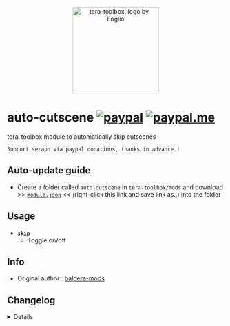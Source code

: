 <p align="center">
<a href="https://discord.gg/dUNDDtw">
<img src="https://github.com/seraphinush-gaming/pastebin/blob/master/logo_ttb_trans.png?raw=true" width="200" height="200" alt="tera-toolbox, logo by Foglio" />
</a>
</p>

# auto-cutscene [![paypal](https://img.shields.io/badge/paypal-donate-333333.svg?colorA=253B80&colorB=333333)](https://www.paypal.com/cgi-bin/webscr?cmd=_s-xclick&hosted_button_id=B7QQJZV9L5P2J&source=url) [![paypal.me](https://img.shields.io/badge/paypal.me-donate-333333.svg?colorA=169BD7&colorB=333333)](https://www.paypal.me/seraphinush) 
tera-toolbox module to automatically skip cutscenes
```
Support seraph via paypal donations, thanks in advance !
```

## Auto-update guide
- Create a folder called `auto-cutscene` in `tera-toolbox/mods` and download >> [`module.json`](https://raw.githubusercontent.com/seraphinush-gaming/auto-cutscene/master/module.json) << (right-click this link and save link as..) into the folder

## Usage
- __`skip`__
  - Toggle on/off

## Info
- Original author : [baldera-mods](https://github.com/baldera-mods)

## Changelog
<details>

    1.31
    - Updated to latest toolbox settings
    1.30
    - Removed `command` require()
    - Updated to `mod.command`
    1.29
    - Removed font color bloat
    1.28
    - Added auto-update support
    - Refactored config file
    -- Added `enable`
    1.27
    - Updated name and font color
    1.26
    - Updated code aesthetics
    1.24
    - Updated code
    - Added string function
    1.23
    - Updated code aesthetics
    1.22
    - Updated code aesthetics
    1.21
    - Rolled back code
    1.20
    - Fixed error
    1.10
    - Updated code
    1.00
    - Initial fork

</details>
